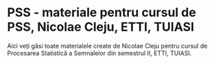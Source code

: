 # PSS - materiale pentru cursul de PSS, Nicolae Cleju, ETTI, TUIASI

Aici veți găsi toate materialele create de Nicolae Cleju pentru cursul de Procesarea Statistică a Semnalelor din semestrul II, ETTI, TUIASI.
